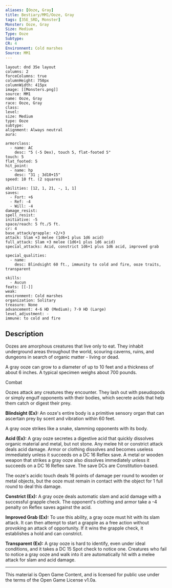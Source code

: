 ```yaml
---
aliases: [Ooze, Gray]
title: Bestiary/MM1/Ooze, Gray
tags: [35E_SRD, Monster]
Monster: Ooze, Gray
Size: Medium
Type: Ooze
Subtype: 
CR: 4
Environnent: Cold marshes
Source: MM1
---
```


```statblock
layout: dnd 35e layout
columns: 2
forceColumns: true
columnHeight: 750px
columnWidth: 415px
image: [[Monsters.png]]
source: MM1
name: Ooze, Gray
race: Ooze, Gray
class: 
level: 
size: Medium
type: Ooze
subtype: 
alignment: Always neutral
aura: 

armorclass:
  - name: AC
    desc: "5 (-5 Dex), touch 5, flat-footed 5"
touch: 5
flat_footed: 5
hit_point:
  - name: hp
    desc: "31 ; 3d10+15"
speed: 10 ft. (2 squares)

abilities: [12, 1, 21, -, 1, 1]
saves:
  - Fort: +6
  - Ref: -4
  - Will: -4
damage_resist: 
spell_resist: 
initiative: -5
space/reach: 5 ft./5 ft.
cr: 4
base_attack/grapple: +2/+3
attack: Slam +3 melee (1d6+1 plus 1d6 acid)
full_attack: Slam +3 melee (1d6+1 plus 1d6 acid)
special_attacks: Acid, constrict 1d6+1 plus 1d6 acid, improved grab

special_qualities:
  - name: 
    desc: Blindsight 60 ft., immunity to cold and fire, ooze traits, transparent

skills:
  - Aucun
feats: [[-]]
weak: 
environment: Cold marshes
organization: Solitary
treasure: None
advancement: 4-6 HD (Medium); 7-9 HD (Large)
level_adjustment: -
immune: to cold and fire
```

## Description

<p>Oozes are amorphous creatures that live only to eat. They inhabit underground areas throughout the world, scouring caverns, ruins, and dungeons in search of organic matter - living or dead.</p>
<p>A gray ooze can grow to a diameter of up to 10 feet and a thickness of about 6 inches. A typical specimen weighs about 700 pounds.</p>
<p>Combat</p>
<p>Oozes attack any creatures they encounter. They lash out with pseudopods or simply engulf opponents with their bodies, which secrete acids that help them catch or digest their prey.</p>
<p>
            <b>Blindsight (Ex):</b> An ooze's entire body is a primitive sensory organ that can ascertain prey by scent and vibration within 60 feet.</p>
<p>A gray ooze strikes like a snake, slamming opponents with its body.</p>
<p>
            <b>Acid (Ex):</b> A gray ooze secretes a digestive acid that quickly dissolves organic material and metal, but not stone. Any melee hit or constrict attack deals acid damage. Armor or clothing dissolves and becomes useless immediately unless it succeeds on a DC 16 Reflex save. A metal or wooden weapon that strikes a gray ooze also dissolves immediately unless it succeeds on a DC 16 Reflex save. The save DCs are Constitution-based.</p>
<p>The ooze's acidic touch deals 16 points of damage per round to wooden or metal objects, but the ooze must remain in contact with the object for 1 full round to deal this damage.</p>
<p>
            <b>Constrict (Ex):</b> A gray ooze deals automatic slam and acid damage with a successful grapple check. The opponent's clothing and armor take a -4 penalty on Reflex saves against the acid.</p>
<p>
            <b>Improved Grab (Ex):</b> To use this ability, a gray ooze must hit with its slam attack. It can then attempt to start a grapple as a free action without provoking an attack of opportunity. If it wins the grapple check, it establishes a hold and can constrict.</p>
<p>
            <b>Transparent (Ex):</b> A gray ooze is hard to identify, even under ideal conditions, and it takes a DC 15 Spot check to notice one. Creatures who fail to notice a gray ooze and walk into it are automatically hit with a melee attack for slam and acid damage.</p>

---

This material is Open Game Content, and is licensed for public use under
the terms of the Open Game License v1.0a.

